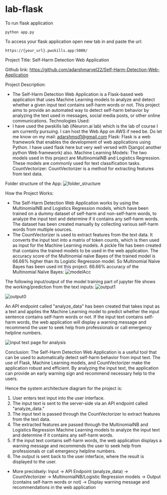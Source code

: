 # lab-flask

<!-- ![image](https://user-images.githubusercontent.com/115451707/196919992-edcfea8b-e3f6-4f35-9398-43be66b5622d.png) -->


To run flask application 

```
python app.py
```


To access your flask application open new tab in and paste the url:
```
https://{your_url}.pwskills.app:5000/
```
Project Title: Self-Harm Detection Web Application

Github link: https://github.com/adarshmarvel22/Self-Harm-Detection-Web-Application

Project Description: 
- The Self-Harm Detection Web Application is a Flask-based web application that uses Machine Learning models to analyze and detect whether a given input text contains self-harm words or not. This project aims to provide an automated way to detect self-harm behavior by analyzing the text used in messages, social media posts, or other online communications.
Technologies Used:
- I have used the pwskills lab (iNeuron.ai lab) which is the lab of course I am currently pursuing. I can host the Web App on AWS if need be. Do let me know on my mail: adarshmsd1@gmail.com
Flask: Flask is a web framework that enables the development of web applications using Python. I have used flask here but very well versed with Django( another python Web framework) also.
Machine Learning Models: The two models used in this project are MultinomialNB and Logistics Regression. These models are commonly used for text classification tasks.
CountVectorizer: CountVectorizer is a method for extracting features from text data.

Folder structure of the App:
![folder_structure](https://user-images.githubusercontent.com/87609950/233452949-6a325e9e-4946-4b7b-a672-84d4a79a9224.jpg)

 

How the Project Works: 
- The Self-Harm Detection Web Application works by using the MultinomialNB and Logistics Regression models, which have been trained on a dummy dataset of self-harm and non-self-harm words, to analyze the input text and determine if it contains any self-harm words. The dataset has been created manually by collecting various self-harm words from multiple sources.
- The CountVectorizer is used to extract features from the text data. It converts the input text into a matrix of token counts, which is then used as input for the Machine Learning models. A pickle file has been created that contains the trained models to be used in the web application. The accuracy score of the Multinomial naïve Bayes of the trained model is 66.66% higher than its Logistic Regression model. So Multinomial Naïve Bayes has been used int this project.
66.66% accuracy of the Multinomial Naïve Bayes:
![modelAcc](https://user-images.githubusercontent.com/87609950/233453239-c0a68fdf-2359-4c16-8dd6-6137be140485.jpg)

 
The following input/output of the model training part of jupyter file shows the working/prediction from the text inputs:
![output1](https://user-images.githubusercontent.com/87609950/233452990-60d98982-070c-4c1b-a8fe-13c13af14775.jpg)

  ![output0](https://user-images.githubusercontent.com/87609950/233453118-2bc05b75-f289-443a-8387-71bc5cddcc79.jpg)

An API endpoint called "analyze_data" has been created that takes input as a text and applies the Machine Learning model to predict whether the input sentence contains self-harm words or not. If the input text contains self-harm words, the web application will display a warning message and recommend the user to seek help from professionals or call emergency helpline numbers.
 
![input text page for analysis](https://user-images.githubusercontent.com/87609950/233453154-1f167eac-587e-45e9-a7fc-7c3b01095697.jpg)


Conclusion: The Self-Harm Detection Web Application is a useful tool that can be used to automatically detect self-harm behavior from input text. The use of Flask, Machine Learning models, and CountVectorizer make the application robust and efficient. By analyzing the input text, the application can provide an early warning sign and recommend necessary help to the users.

Hence the system architecture diagram for the project is:
1.	User enters text input into the user interface.
2.	The input text is sent to the server-side via an API endpoint called "analyze_data."
3.	The input text is passed through the CountVectorizer to extract features from the text data.
4.	The extracted features are passed through the MultinomialNB and Logistics Regression Machine Learning models to analyze the input text and determine if it contains any self-harm words.
5.	If the input text contains self-harm words, the web application displays a warning message and recommends the user to seek help from professionals or call emergency helpline numbers.
6.	The output is sent back to the user interface, where the result is displayed to the user.
- More precidsely:  Input -> API Endpoint (analyze_data) -> CountVectorizer -> MultinomialNB/Logistic Regression models -> Output (contains self-harm words or not) -> Display warning message and recommendations in the web application


